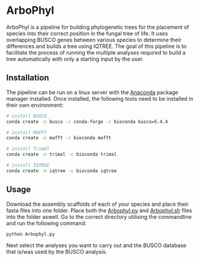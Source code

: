 # ArboPhyl

ArboPhyl is a pipeline for building phylogenetic trees for the placement of species into their correct position in the fungal tree of life. It uses overlapping BUSCO genes between various species to determine their differences and builds a tree using IQTREE. The goal of this pipeline is to facilitate the process of running the multiple analyses required to build a tree automatically with only a starting input by the user. 

## Installation

The pipeline can be run on a linux server with the [Anaconda](https://anaconda.org/) package manager installed. Once installed, the following tools need to be installed in their own environment:

```bash
# install BUSCO
conda create -n busco -c conda-forge -c bioconda busco=5.4.4

# install MAFFT
conda create -n mafft -c bioconda mafft

# install TrimAl
conda create -n trimal -c bioconda trimal

# install IQTREE
conda create -n iqtree -c bioconda iqtree
```

## Usage

Download the assembly scaffolds of each of your species and place their fasta files into one folder. Place both the [Arbophyl.py](https://github.com/TimVerschuren/ArboPhyl/blob/master/Arbophyl.py) and [Arbophyl.sh](https://github.com/TimVerschuren/ArboPhyl/blob/master/Arbophyl.sh) files into the folder aswell. Go to the correct directory utilising the commandline and run the following command:

```bash
python Arbophyl.py
```

Next select the analyses you want to carry out and the BUSCO database that is/was used by the BUSCO analysis.
